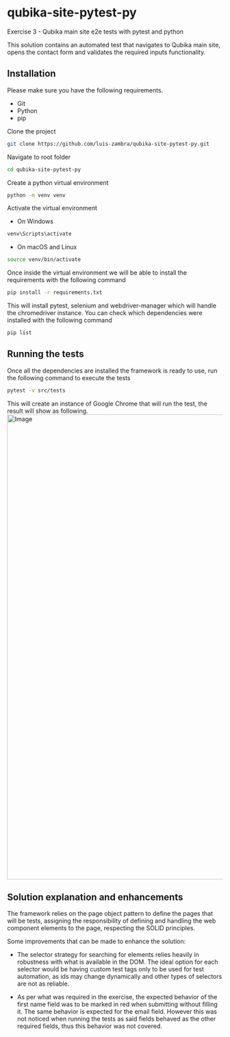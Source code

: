 # qubika-site-pytest-py
Exercise 3 - Qubika main site e2e tests with pytest and python

This solution contains an automated test that navigates to Qubika main site, opens the contact form and validates the required inputs functionality.

## Installation
Please make sure you have the following requirements.
- Git
- Python
- pip

Clone the project
```sh
git clone https://github.com/luis-zambra/qubika-site-pytest-py.git
```
Navigate to root folder
```sh
cd qubika-site-pytest-py
```
Create a python virtual environment
```sh
python -m venv venv
```
Activate the virtual environment
- On Windows
```sh
venv\Scripts\activate
```
- On macOS and Linux
```sh
source venv/bin/activate
```
Once inside the virtual environment we will be able to install the requirements with the following command
```sh
pip install -r requirements.txt
```
This will install pytest, selenium and webdriver-manager which will handle the chromedriver instance. You can check which dependencies were installed with the following command
```sh
pip list
```

## Running the tests
Once all the dependencies are installed the framework is ready to use, run the following command to execute the tests
```sh
pytest -v src/tests
```
This will create an instance of Google Chrome that will run the test, the result will show as following.
<img width="1086" alt="Image" src="https://github.com/user-attachments/assets/f9b9a99e-bd65-406c-8d68-8bab5a315fba" />

## Solution explanation and enhancements

The framework relies on the page object pattern to define the pages that will be tests, assigning the responsibility of defining and handling the web component elements to the page, respecting the SOLID principles.

Some improvements that can be made to enhance the solution:
- The selector strategy for searching for elements relies heavily in robustness with what is available in the DOM. The ideal option for each selector would be having custom test tags only to be used for test automation, as ids may change dynamically and other types of selectors are not as reliable.

- As per what was required in the exercise, the expected behavior of the first name field was to be marked in red when submitting without filling it. The same behavior is expected for the email field. However this was not noticed when running the tests as said fields behaved as the other required fields, thus this behavior was not covered.
